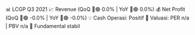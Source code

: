 📊 LCGP Q3 2021
📈 Revenue (QoQ 🔼🟢 0.0% | YoY 🔼🟢 0.0%)
💰 Net Profit (QoQ 🔼🟢 -0.0% | YoY 🔼🟢 -0.0%)
💡 Cash Operasi: Positif
🧮 Valuasi: PER n/a | PBV n/a
🧱 Fundamental stabil
